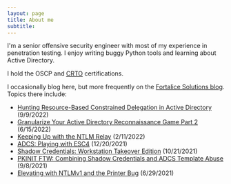 ```yaml
---
layout: page
title: About me
subtitle:
---
```


I'm a senior offensive security engineer with most of my experience in penetration testing. I enjoy writing buggy Python tools and learning about Active Directory. 

I hold the OSCP and [CRTO](https://eu.badgr.com/public/assertions/VnFfDX96TlG8vAspRQVjbA) certifications.

I occasionally blog here, but more frequently on the [Fortalice Solutions blog](https://www.fortalicesolutions.com/blog). Topics there include:
- [Hunting Resource-Based Constrained Delegation in Active Directory](https://www.fortalicesolutions.com/posts/hunting-resource-based-constrained-delegation-in-active-directory) (9/9/2022)
- [Granularize Your Active Directory Reconnaissance Game Part 2](https://www.fortalicesolutions.com/posts/granularize-your-active-directory-reconnaissance-game-part-2) (6/15/2022)
- [Keeping Up with the NTLM Relay](https://www.fortalicesolutions.com/posts/keeping-up-with-the-ntlm-relay) (2/11/2022)
- [ADCS: Playing with ESC4](https://www.fortalicesolutions.com/posts/adcs-playing-with-esc4) (12/20/2021)
- [Shadow Credentials: Workstation Takeover Edition](https://www.fortalicesolutions.com/posts/shadow-credentials-workstation-takeover-edition) (10/21/2021)
- [PKINIT FTW: Combining Shadow Credentials and ADCS Template Abuse](https://www.fortalicesolutions.com/posts/pkinit-ftw-chaining-shadow-credentials-and-adcs-template-abuse) (9/8/2021)
- [Elevating with NTLMv1 and the Printer Bug](https://www.fortalicesolutions.com/posts/elevating-with-ntlmv1-and-the-printer-bug) (6/29/2021)
